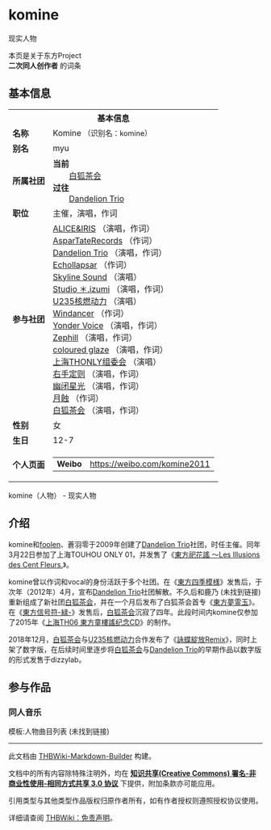 # komine

<!-- source html: G:\repos\THBWiki-Markdown-Builder\THBWikiMarkdown\Temp\main\7\7f\ns0%3Akomine.html -->

现实人物

本页是关于东方Project  
 **二次同人创作者** 的词条

## 基本信息

<table><tbody><tr><th colspan="3">基本信息</th></tr><tr><td class="label"><b>名称</b></td><td> Komine <span style="font-size:90%;">（识别名：komine）</span></td></tr><tr><td class="label"><b>别名</b></td><td>myu</td></tr><tr><td class="label"><b>所属社团</b></td><td><b>当前</b><div style="margin-left:2em;"><a href="./白狐茶会.md" title="白狐茶会">白狐茶会</a></div><b>过往</b><div style="margin-left:2em;"><a href="./Dandelion_Trio.md" title="Dandelion Trio">Dandelion Trio</a></div></td></tr><tr><td class="label"><b>职位</b></td><td>主催，演唱，作词</td></tr><tr><td class="label"><b>参与社团</b></td><td><a href="./ALICE&IRIS.md" title="ALICE&amp;IRIS">ALICE&amp;IRIS</a> （演唱，作词）<br><a href="./AsparTateRecords.md" title="AsparTateRecords">AsparTateRecords</a> （作词）<br><a href="./Dandelion_Trio.md" title="Dandelion Trio">Dandelion Trio</a> （演唱，作词）<br><a href="./Echollapsar.md" title="Echollapsar">Echollapsar</a> （作词）<br><a href="./Skyline_Sound.md" title="Skyline Sound">Skyline Sound</a> （演唱）<br><a href="./Studio_＊.izumi.md" title="Studio ＊.izumi">Studio ＊.izumi</a> （演唱，作词）<br><a href="./U235核燃动力.md" title="U235核燃动力">U235核燃动力</a> （演唱）<br><a href="./Windancer.md" title="Windancer">Windancer</a> （作词）<br><a href="./Yonder_Voice.md" title="Yonder Voice">Yonder Voice</a> （演唱，作词）<br><a href="./Zephill.md" title="Zephill">Zephill</a> （演唱，作词）<br><a href="/index.php?title=coloured_glaze&amp;action=edit&amp;redlink=1" class="new" title="coloured glaze（页面不存在）">coloured glaze</a> （演唱，作词）<br><a href="./上海THONLY组委会.md" title="上海THONLY组委会">上海THONLY组委会</a> （演唱）<br><a href="./右手定则.md" title="右手定则">右手定则</a> （演唱，作词）<br><a href="./幽闭星光.md" title="幽闭星光">幽闭星光</a> （演唱，作词）<br><a href="/index.php?title=%E6%9C%88%E8%9D%95&amp;action=edit&amp;redlink=1" class="new" title="月蝕（页面不存在）">月蝕</a> （作词）<br><a href="./白狐茶会.md" title="白狐茶会">白狐茶会</a> （演唱，作词）</td></tr><tr><td class="label"><b>性别</b></td><td>女</td></tr><tr><td class="label"><b>生日</b></td><td>12-7</td></tr><tr><td class="label"><b>个人页面</b></td><td><table border="0" cellspacing="0" cellpadding="0"><tbody><tr><td><b>Weibo</b></td><td><a rel="nofollow" class="external free" href="https://weibo.com/komine2011">https://weibo.com/komine2011</a></td></tr></tbody></table></td></tr></tbody></table>

komine（人物） - 现实人物

## 介绍
  
komine和[foolen](./Foolen.md)、蒼羽零于2009年创建了[Dandelion Trio](./Dandelion_Trio.md)社团，时任主催。同年3月22日参加了上海TOUHOU ONLY 01，并发售了《[東方祀花謠 ～Les Illusions des Cent Fleurs.](./東方祀花謠_～Les_Illusions_des_Cent_Fleurs..md)》。
  
  
komine曾以作词和vocal的身份活跃于多个社团。在《[東方四季模様](./東方四季模様.md)》发售后，于次年（2012年）4月，宣布[Dandelion Trio](./Dandelion_Trio.md)社团解散。不久后和鹿乃 (未找到链接)重新组成了新社团[白狐茶会](./白狐茶会.md)，并在一个月后发布了白狐茶会首专《[東方夢霊玉](./東方夢霊玉.md)》。在《[東方信号符-緑-](./東方信号符-緑-.md)》发售后，[白狐茶会](./白狐茶会.md)沉寂了四年。此段时间内komine仅参加了2015年《[上海TH06 東方童樓謠纪念CD](./上海TH06_東方童樓謠纪念CD.md)》的制作。
  
  
2018年12月，[白狐茶会](./白狐茶会.md)与[U235核燃动力](./U235核燃动力.md)合作发布了《[詠蝶綻放Remix](./詠蝶綻放Remix（同人专辑）.md)》，同时上架了数字版，在后续时间里逐步将[白狐茶会](./白狐茶会.md)与[Dandelion Trio](./Dandelion_Trio.md)的早期作品以数字版的形式发售于dizzylab。
  


## 参与作品

### 同人音乐
  
模板:人物曲目列表 (未找到链接)
  





---

此文档由 [THBWiki-Markdown-Builder](https://github.com/Delsin-Yu/THBWiki-Markdown-Builder) 构建。

文档中的所有内容除特殊注明外，均在 [**知识共享(Creative Commons) 署名-非商业性使用-相同方式共享 3.0 协议**](https://creativecommons.org/licenses/by-sa/3.0/deed.zh-hans) 下提供，附加条款亦可能应用。

引用类型与其他类型作品版权归原作者所有，如有作者授权则遵照授权协议使用。

详细请查阅 [THBWiki：免责声明](https://thbwiki.cc/THBWiki:%E5%85%8D%E8%B4%A3%E5%A3%B0%E6%98%8E)。

